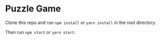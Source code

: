 # Puzzle Game

Clone this repo and run `npm install` or `yarn install` in the root directory.

Then run `npm start` or `yarn start`.